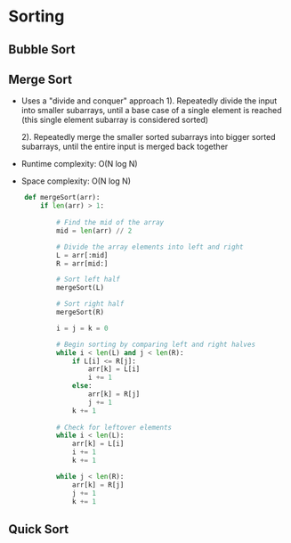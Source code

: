 # Sorting

## Bubble Sort

## Merge Sort
* Uses a "divide and conquer" approach
  1). Repeatedly divide the input into smaller subarrays, until a base case of a single element is reached (this single element subarray is considered sorted)
  
  2). Repeatedly merge the smaller sorted subarrays into bigger sorted subarrays, until the entire input is merged back together
* Runtime complexity: O(N log N)
* Space complexity: O(N log N)

```python
	def mergeSort(arr):
		if len(arr) > 1:
			
			# Find the mid of the array
			mid = len(arr) // 2

			# Divide the array elements into left and right
			L = arr[:mid]
			R = arr[mid:]

			# Sort left half
			mergeSort(L)

			# Sort right half
			mergeSort(R)

			i = j = k = 0	

			# Begin sorting by comparing left and right halves
			while i < len(L) and j < len(R):
				if L[i] <= R[j]:
					arr[k] = L[i]
					i += 1
				else:
					arr[k] = R[j]
					j += 1
				k += 1
			
			# Check for leftover elements
			while i < len(L):
				arr[k] = L[i]
				i += 1
				k += 1

			while j < len(R):
				arr[k] = R[j]
				j += 1
				k += 1
```

## Quick Sort

